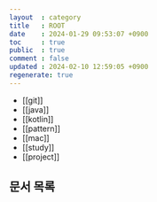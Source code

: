 ```yaml
---
layout  : category
title   : ROOT
date    : 2024-01-29 09:53:07 +0900
toc     : true
public  : true
comment : false
updated : 2024-02-10 12:59:05 +0900
regenerate: true
---
```


- [[git]]
- [[java]]
- [[kotlin]]
- [[pattern]]
- [[mac]]
- [[study]]
- [[project]]

## 문서 목록
